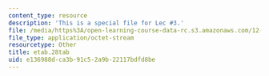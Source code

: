 ```yaml
---
content_type: resource
description: 'This is a special file for Lec #3.'
file: /media/https%3A/open-learning-course-data-rc.s3.amazonaws.com/12-540-principles-of-the-global-positioning-system-spring-2012/e136988dca3b91c52a9b22117bdfd8be_etab.28tab
file_type: application/octet-stream
resourcetype: Other
title: etab.28tab
uid: e136988d-ca3b-91c5-2a9b-22117bdfd8be
---
```

